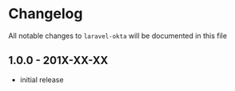 # Changelog

All notable changes to `laravel-okta` will be documented in this file

## 1.0.0 - 201X-XX-XX

- initial release
